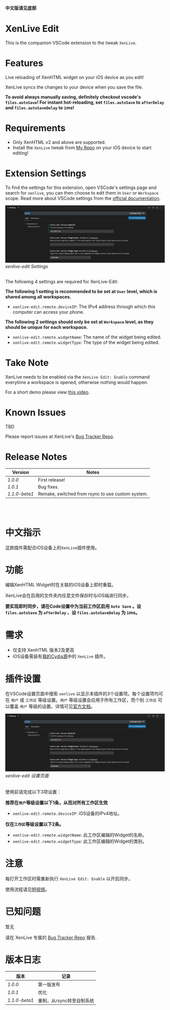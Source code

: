 **中文版请见底部**
# XenLive Edit

This is the companion VSCode extension to the tweak `XenLive`.

# Features

Live reloading of XenHTML widget on your iOS device as you edit!

XenLive syncs the changes to your device when you save the file.

**To avoid always manually saving, definitely checkout vscode's `files.autoSave`! For instant hot-reloading, set `files.autoSave` to `afterDelay` and `files.autoSaveDelay` to `1`ms!**

# Requirements

* Only XenHTML v2 and above are supported.
* Install the `XenLive` tweak from [My Repo](https://zerui18.github.io/zx02/) on your iOS device to start editing!

# Extension Settings

To find the settings for this extension, open VSCode's settings page and search for `xenlive`, you can then choose to edit them in `User` or `Workspace` scope. Read more about VSCode settings from the [official documentation](https://code.visualstudio.com/docs/getstarted/settings).

![Settings Screenshot](ss_settings.png)
<i>xenlive-edit Settings</i>

<br>
The following 4 settings are required for XenLive-Edit:

**The following 1 setting is recommended to be set at `User` level, which is shared among all workspaces.**
* `xenlive-edit.remote.deviceIP`: The IPv4 address through which this computer can access your phone.

**The following 2 settings should only be set at `Workspace` level, as they should be unique for each workspace.**
* `xenlive-edit.remote.widgetName`: The name of the widget being edited.
* `xenlive-edit.remote.widgetType`: The type of the widget being edited.

# Take Note

XenLive needs to be enabled via the `XenLive Edit: Enable` command everytime a workspace is opened, otherwise nothing would happen.

For a short demo please view [this video](https://www.youtube.com/watch?v=6BxoA_d3xUc).

# Known Issues

TBD

Please report issues at XenLive's [Bug Tracker Repo](https://github.com/Zerui18/XenLive-Issues-Tracker).

# Release Notes

Version | Notes
--- | ---
*1.0.0* | First release!
*1.0.1* | Bug fixes.
*1.1.0-beta1* | Remake, switched from rsync to use custom system.

<br></br>
<a id="cn"></a>
# 中文指示

这款插件需配合iOS设备上的`XenLive`插件使用。

# 功能

编辑XenHTML Widget时在关联的iOS设备上即时重载。

XenLive会在启用的文件夹内任意文件保存时与iOS端进行同步。

**要实现即时同步，请在Code设置中为当前工作区启用 `Auto Save` 。设 `files.autoSave` 为 `afterDelay` 、设 `files.autoSaveDelay` 为 `1`ms。**

# 需求

* 仅支持 XenHTML 版本2及更高
* iOS设备需装有[我的Cydia源](https://zerui18.github.io/zx02/)中的 `XenLive` 插件。

# 插件设置

在VSCode设置页面中搜索 `xenlive` 以显示本插件的3个设置项。每个设置项均可在 `用户` 或 `工作区` 等级设置。`用户` 等级设置会应用于所有工作区，而个别 `工作区` 可以覆盖 `用户` 等级的设置。详情可见[官方文档](https://code.visualstudio.com/docs/getstarted/settings)。

![Settings Screenshot](ss_settings.png)
<i>xenlive-edit 设置页面</i>

<br>
使用前请完成以下3项设置：

**推荐在`用户`等级设置以下1条，从而对所有工作区生效**
* `xenlive-edit.remote.deviceIP`: iOS设备的IPv4地址。

**仅在`工作区`等级设置以下2条。**
* `xenlive-edit.remote.widgetName`: 此工作区编辑的Widget的名称。
* `xenlive-edit.remote.widgetType`: 此工作区编辑的Widget的类别。

# 注意

每打开工作区时需重新执行 `XenLive Edit: Enable` 以开启同步。

使用流程请见[短视频](https://www.bilibili.com/video/BV1Sh411Q7NS)。

# 已知问题

暂无

请在 XenLive 专属的 [Bug Tracker Repo](https://github.com/Zerui18/XenLive-Issues-Tracker) 报告.

# 版本日志

版本 | 记录
--- | ---
*1.0.0* | 第一版发布
*1.0.1* | 优化
*1.1.0-beta1* | 重制，从rsync转至自制系统